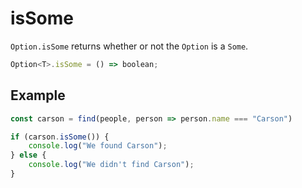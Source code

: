 # isSome

`Option.isSome` returns whether or not the `Option` is a `Some`.

```typescript
Option<T>.isSome = () => boolean;
```

## Example

```typescript
const carson = find(people, person => person.name === "Carson")

if (carson.isSome()) {
    console.log("We found Carson");
} else {
    console.log("We didn't find Carson");
}
```

